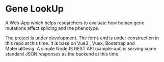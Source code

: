 # Gene LookUp

A Web-App which helps researchers to evaluate how human gene mutations affect splicing and the phenotype.

The project is under development. The fornt-end is under construction in this repo at this time. It is base on Vue3 , Vuex, Bootstrap and MaterialDesig.
A simple NodeJS REST API (sample-api) is serving some standard JSON responses as the backend at this time.
